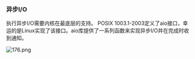 ### 异步I/O

执行异步I/O需要内核在最底层的支持。 POSIX 1003.1-2003定义了aio接口，幸运的是Linux实现了该接口。aio库提供了一系列函数来实现异步I/O并在完成时收到通知。



![176.png](./images/176.png)
